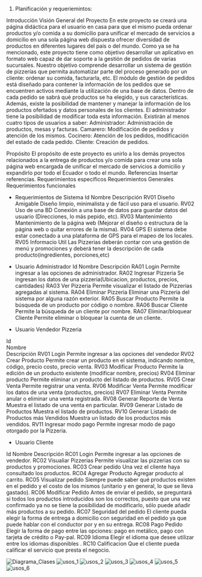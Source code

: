 1. Planificación y requeriemintos:

Introducción
Visión General del Proyecto
En este proyecto se creará una página didáctica para el usuario en casa para que el mismo pueda ordenar productos y/o comida a su domicilio para unificar el mercado de servicios a domicilio en una sola página web dispuesta ofrecer diversidad de productos en diferentes lugares del país o del mundo. 
Como ya se ha mencionado, este proyecto tiene como objetivo desarrollar un aplicativo en formato web capaz de dar soporte a la gestión de pedidos de varias sucursales. Nuestro objetivo comprende desarrollar un sistema de gestión de pizzerías que permita automatizar parte del proceso generado por un cliente: ordenar su comida, facturarla, etc.
El módulo de gestión de pedidos está diseñado para contener la información de los pedidos que se encuentren activos mediante la utilización de una base de datos. Dentro de cada pedido se sabrá qué productos se ha elegido, y sus características. Además, existe la posibilidad de mantener y manejar la información de los productos ofertados y datos personales de los clientes. El administrador tiene la posibilidad de modificar toda esta información. Existirán al menos cuatro tipos de usuarios a saber:
Administrador: Administración de productos, mesas y facturas.
Camarero: Modificación de pedidos y atención de los mismos.
Cocinero: Atención de los pedidos, modificación del estado de cada pedido.
Cliente: Creación de pedidos.

Propósito
El propósito de este proyecto es unirlo a los demás proyectos relacionados a la entrega de productos y/o comida para crear una sola página web encargada de unificar el mercado de servicios a domicilio y expandirlo por todo el Ecuador o todo el mundo.
Referencias
Insertar referencias.
Requerimientos específicos
Requerimientos Generales
Requerimientos funcionales

-	Requerimientos de Sistema
Id	Nombre	Descripción
RV01	Diseño Amigable	Diseño limpio, minimalista y de fácil uso para el usuario.
RV02	Uso de una BD	Conexión a una base de datos para guardar datos del usuario  (Direcciones, lo más pepido, etc).
RV03	Mantenimiento	Mantenimiento de la página web (Mejorar el diseño o estructura de la página web o quitar errores de la misma).
RV04	GPS	El sistema debe estar conectado a una plataforma de GPS para el mapeo de los locales.
RV05	Informacio Util	Las Pizzerias deberán contar con una gestión de menú y promociones y     deberá tener la descripción de cada producto(ingredientes, porciones,etc)


-	Usuario Administrador
Id	Nombre	Descripción
RA01	Login	Permite ingresar a las opciones de administrador.
RA02	Ingresar Pizzeria	Se ingresan los datos de una pizzeria(Ubicacion, productos, precios, cantidades)
RA03	Ver Pizzeria	Permite visualizar el listado de Pizzerias agregadas al sistema.
RA04	Eliminar Pizzeria	Eliminar una Pizzeria del sistema por alguna razón exterior.
RA05	Buscar Producto	Permite la búsqueda de un producto por código o nombre.
RA06	Buscar Cliente	Permite la búsqueda de un cliente por nombre.
RA07	Eliminar/bloquear Cliente	Permite eliminar o bloquear la cuenta de un cliente.


-	Usuario Vendedor Pizzeria


Id	
Nombre	
Descripción
RV01	Login	Permite ingresar a las opciones del vendedor
RV02	Crear Producto	Permite crear un producto en el sistema, indicando nombre, código, precio costo, precio venta.
RV03	Modificar Producto	Permite la edición de un producto existente (modificar nombre, precios)
RV04	Eliminar producto	Permite eliminar un producto del listado de productos.
RV05	Crear Venta	Permite registrar una venta.
RV06	Modificar Venta	Permite modificar los datos de una venta (productos, precios)
RV07	Eliminar Venta	Permite anular o eliminar una venta registrada.
RV08	Generar Reporte de Venta	Muestra el listado de una venta en particular.
RV09	Generar Listado de Productos	Muestra el listado de productos.
RV10	Generar Listado de Productos más Vendidos	Muestra un listado de los productos más vendidos.
RV11	Ingresar modo pago	Permite ingresar modo de pago otorgado por la Pizzeria. 


-	Usuario Cliente

Id	Nombre	Descripción
RC01	Login	Permite ingresar a las opciones de vendedor.
RC02	Visualiar Pizzerias	Permite visualizar las pizzerias con su productos y promociones.
RC03	Crear pedido	Una vez el cliente haya consultado los productos.
RC04	Agregar Producto	Agregar producto al carrito.
RC05	Visualizar pedido	Siempre puede saber qué productos existen en el pedido y el costo de los mismos (unitario y en general, lo que se lleva gastado).
RC06	Modificar Pedido	Antes de enviar el pedido, se preguntará si todos los productos introducidos son los correctos, puesto que una vez confirmado ya no se tiene la posibilidad de modificarlo, sólo puede añadir más productos a su pedido.
RC07	Seguridad del pedido	El cliente pueda elegir la forma de entrega a domicilio con seguridad en el pedido ya que puede hablar con el conductor por y en su entrega.
RC08	Pago Pedido	Elegir la forma de pago entre las opciones: pago en metálico, pago con tarjeta de crédito o Pay-pal.
RC09	Idioma	Elegir el idioma que desee utilizar entre los idiomas disponibles .
RC10	Calificacion	Que el cliente pueda calificar el servicio que presta el negocio. 



![Diagrama_Clases](https://user-images.githubusercontent.com/34029227/58815936-27ec0280-85ee-11e9-916a-a7ae165967cf.png)
![usos_1](https://user-images.githubusercontent.com/34029227/58815937-27ec0280-85ee-11e9-945d-f78de0a8f414.png)
![usos_2](https://user-images.githubusercontent.com/34029227/58815938-27ec0280-85ee-11e9-856a-274805ca41b3.png)
![usos_3](https://user-images.githubusercontent.com/34029227/58815939-28849900-85ee-11e9-817c-f1258cad140c.png)
![usos_4](https://user-images.githubusercontent.com/34029227/58815940-28849900-85ee-11e9-85ef-8e7f6e42017f.png)
![usos_5](https://user-images.githubusercontent.com/34029227/58815942-28849900-85ee-11e9-9435-c668efa71e26.png)
![usos_6](https://user-images.githubusercontent.com/34029227/58815944-291d2f80-85ee-11e9-9469-f459488b714c.png)
